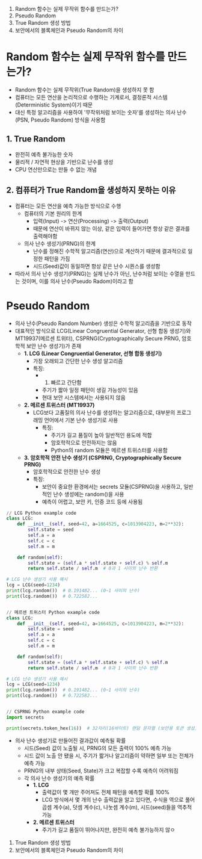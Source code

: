 1. Random 함수는 실제 무작위 함수를 만드는가?
2. Pseudo Random
3. True Random 생성 방법 
4. 보안에서의 블록체인과 Pseudo Random의 차이

# Random 함수는 실제 무작위 함수를 만드는가?
- Random 함수는 실제 무작위(True Random)을 생성하지 못 함
- 컴퓨터는 모든 연산을 논리적으로 수행하는 기계로서, 결정론적 시스템(Deterministic System)이기 때문
- 대신 특정 알고리즘을 사용하여 '무작위처럼 보이는 숫자'를 생성하는 의사 난수(PSN, Pseudo Random) 방식을 사용함

## 1. True Random
- 완전히 예측 불가능한 숫자
- 물리적 / 자연적 현상을 기반으로 난수를 생성
- CPU 연산만으로는 만들 수 없는 개념

## 2. 컴퓨터가 True Random을 생성하지 못하는 이유
- 컴퓨터는 모든 연산을 예측 가능한 방식으로 수행
	- 컴퓨터의 기본 원리의 한계
		- 입력(Input) -> 연산(Processing) -> 출력(Output)
		- 때문에 연산이 바뀌지 않는 이상, 같은 입력이 들어가면 항상 같은 결과를 출력해야함
	- 의사 난수 생성기(PRNG)의 한계
		- 난수를 정해진 수학적 알고리즘(연산)으로 계산하기 때문에 결과적으로 일정한 패턴을 가짐
		- 시드(Seed)값이 동일하면 항상 같은 난수 시퀀스를 생성함
- 따라서 의사 난수 생성기(PRNG)는 실제 난수가 아닌, 난수처럼 보이는 수열을 만드는 것이며, 이를 의사 난수(Pseudo Radom)이라고 함

# Pseudo Random
- 의사 난수(Pseudo Random Number) 생성은 수학적 알고리즘을 기반으로 동작
- 대표적인 방식으로 LCG(Linear Congruential Generator, 선형 합동 생성기)와 MT19937(메르센 트위터), CSPRNG(Cryptographically Secure PRNG, 암호학적 보안 난수 생성기)가 존재
	- **1. LCG (Linear Congruential Generator, 선형 합동 생성기)**
		- 가장 오래되고 간단한 난수 생성 알고리즘
		- 특징:
			- 1. 빠르고 간단함
			- 주기가 짧아 일정 패턴이 생길 가능성이 있음
			- 현대 보안 시스템에서는 사용되지 않음
	- **2. 메르센 트위스터 (MT19937)**
		- LCG보다 고품질의 의사 난수를 생성하는 알고리즘으로, 대부분의 프로그래밍 언어에서 기본 난수 생성기로 사용
			- 특징:
				- 주기가 길고 품질이 높아 일반적인 용도에 적합
				- 암호학적으로 안전하지는 않음
				- Python의 random 모듈은 메르센 트위스터를 사용함
	- **3. 암호학적 안전 난수 생성기 (CSPRNG, Cryptographically Secure PRNG)**
		- 암호학적으로 안전한 난수 생성
		- 특징:
			- 보안이 중요한 환경에서는 secrets 모듈(CSPRNG)을 사용하고, 일반적인 난수 생성에는 random()을 사용
			- 예측이 어렵고, 보안 키, 인증 코드 등에 사용됨
```python
// LCG Python example code
class LCG:
    def __init__(self, seed=42, a=1664525, c=1013904223, m=2**32):
        self.state = seed
        self.a = a
        self.c = c
        self.m = m

    def random(self):
        self.state = (self.a * self.state + self.c) % self.m
        return self.state / self.m  # 0과 1 사이의 난수 반환

# LCG 난수 생성기 사용 예시
lcg = LCG(seed=1234)
print(lcg.random())  # 0.191482... (0~1 사이의 난수)
print(lcg.random())  # 0.722582...


// 메르센 트위스터 Python example code
class LCG:
    def __init__(self, seed=42, a=1664525, c=1013904223, m=2**32):
        self.state = seed
        self.a = a
        self.c = c
        self.m = m

    def random(self):
        self.state = (self.a * self.state + self.c) % self.m
        return self.state / self.m  # 0과 1 사이의 난수 반환

# LCG 난수 생성기 사용 예시
lcg = LCG(seed=1234)
print(lcg.random())  # 0.191482... (0~1 사이의 난수)
print(lcg.random())  # 0.722582...


// CSPRNG Python example code
import secrets

print(secrets.token_hex(16))  # 32자리(16바이트) 랜덤 문자열 (보안용 토큰 생성)
```
- 의사 난수 생성기로 만들어진 결과값이 예측될 확률
	- 시드(Seed) 값이 노출될 시, PRNG의 모든 출력이 100% 예측 가능
	- 시드 값이 노출 안 됐을 시, 주기가 짧거나 알고리즘이 약하면 일부 또는 전체가 예측 가능
	- PRNG의 내부 상태(Seed, State)가 크고 복잡할 수록 예측이 어려워짐
	- 각 의사 난수 생성기의 예측 확률
		- **1. LCG**
			- 출력값이 몇 개만 주어져도 전체 패턴을 예측할 확률 100%
			- LCG 방식에서 몇 개의 난수 출력값을 알고 있다면, 수식을 역으로 풀어 곱셈 계수(a), 덧셈 계수(c), 나눗셈 계수(m), 시드(seed)들을 역추적 가능
		- **2. 메르센 트위스터**
			- 주기가 길고 품질이 뛰어나지만, 완전히 예측 불가능하지 않ㅇ
1. True Random 생성 방법 
2. 보안에서의 블록체인과 Pseudo Random의 차이


